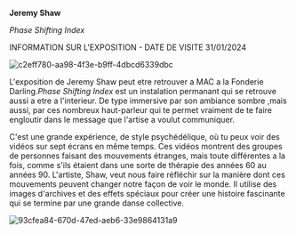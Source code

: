 **Jeremy Shaw**

*Phase Shifting Index*

INFORMATION SUR L'EXPOSITION - DATE DE VISITE 31/01/2024

![c2eff780-aa98-4f3e-b9ff-4dbcd6339dbc](https://github.com/AbirGourichat/H24_V11_inspirations_GOURICHAT/assets/143745199/67c9d4ee-b67d-466d-abb8-7300901066e6)


L'exposition de Jeremy Shaw peut etre retrouver a MAC a la Fonderie Darling.*Phase Shifting Index* est un instalation permanant qui se retrouve aussi a etre a l'interieur. De type immersive par son ambiance sombre ,mais aussi, par ces nombreux haut-parleur qui te permet vraiment de te faire engloutir dans le message que l'artise a voulut communiquer.

C'est une grande expérience, de style psychédélique, où tu peux voir des vidéos sur sept écrans en même temps. Ces vidéos montrent des groupes de personnes faisant des mouvements étranges, mais toute différentes a la fois, comme s'ils étaient dans une sorte de thérapie des années 60 au années 90. L'artiste, Shaw, veut nous faire réfléchir sur la manière dont ces mouvements peuvent changer notre façon de voir le monde. Il utilise des images d'archives et des effets spéciaux pour créer une histoire fascinante qui se termine par une grande danse collective. 

![93cfea84-670d-47ed-aeb6-33e9864131a9](https://github.com/AbirGourichat/H24_V11_inspirations_GOURICHAT/assets/143745199/5eb144d1-8be1-4b5f-b64b-647762ba29a2)


 


















